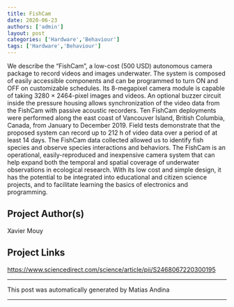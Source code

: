 ```yaml
---
title: FishCam
date: 2020-06-23
authors: ['admin']
layout: post
categories: ['Hardware','Behaviour']
tags: ['Hardware','Behaviour']
---
```

We describe the “FishCam”, a low-cost (500 USD) autonomous camera package to record videos and images underwater. The system is composed of easily accessible components and can be programmed to turn ON and OFF on customizable schedules. Its 8-megapixel camera module is capable of taking 3280 × 2464-pixel images and videos. An optional buzzer circuit inside the pressure housing allows synchronization of the video data from the FishCam with passive acoustic recorders. Ten FishCam deployments were performed along the east coast of Vancouver Island, British Columbia, Canada, from January to December 2019. Field tests demonstrate that the proposed system can record up to 212 h of video data over a period of at least 14 days. The FishCam data collected allowed us to identify fish species and observe species interactions and behaviors. The FishCam is an operational, easily-reproduced and inexpensive camera system that can help expand both the temporal and spatial coverage of underwater observations in ecological research. With its low cost and simple design, it has the potential to be integrated into educational and citizen science projects, and to facilitate learning the basics of electronics and programming.
## Project Author(s)
Xavier Mouy
## Project Links
https://www.sciencedirect.com/science/article/pii/S2468067220300195
***
This post was automatically generated by
Matias Andina
***
